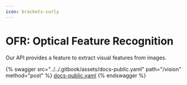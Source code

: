 ```yaml
---
icon: brackets-curly
---
```


# OFR: Optical Feature Recognition

Our API provides a feature to extract visual features from images.

{% swagger src="../../.gitbook/assets/docs-public.yaml" path="/vision" method="post" %}
[docs-public.yaml](../../.gitbook/assets/docs-public.yaml)
{% endswagger %}
